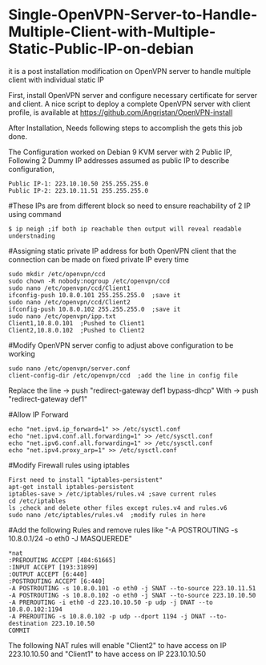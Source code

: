 # Single-OpenVPN-Server-to-Handle-Multiple-Client-with-Multiple-Static-Public-IP-on-debian
it is a post installation modification on OpenVPN server to handle multiple client with individual static IP

First, install OpenVPN server and configure necessary certificate for server and client. A nice script to deploy a complete OpenVPN server with client profile, is available at https://github.com/Angristan/OpenVPN-install

After Installation, Needs following steps to accomplish the gets this job done. 

The Configuration worked on Debian 9 KVM server with 2 Public IP, Following 2 Dummy IP addresses assumed as public IP to describe configuration,
```
Public IP-1: 223.10.10.50 255.255.255.0
Public IP-2: 223.10.11.51 255.255.255.0
```

#These IPs are from different block so need to ensure reachability of 2 IP using command
```
$ ip neigh ;if both ip reachable then output will reveal readable understnading
```

#Assigning static private IP address for both OpenVPN client that the connection can be made on fixed private IP every time
```
sudo mkdir /etc/openvpn/ccd   
sudo chown -R nobody:nogroup /etc/openvpn/ccd
sudo nano /etc/openvpn/ccd/Client1
ifconfig-push 10.8.0.101 255.255.255.0  ;save it
sudo nano /etc/openvpn/ccd/Client2
ifconfig-push 10.8.0.102 255.255.255.0  ;save it
sudo nano /etc/openvpn/ipp.txt
Client1,10.8.0.101  ;Pushed to Client1
Client2,10.8.0.102  ;Pushed to Client2
```

#Modify OpenVPN server config to adjust above configuration to be working
```
sudo nano /etc/openvpn/server.conf
client-config-dir /etc/openvpn/ccd  ;add the line in config file
```
Replace the line -> push "redirect-gateway def1 bypass-dhcp" 
With -> push "redirect-gateway def1"

#Allow IP Forward
```
echo "net.ipv4.ip_forward=1" >> /etc/sysctl.conf
echo "net.ipv4.conf.all.forwarding=1" >> /etc/sysctl.conf
echo "net.ipv6.conf.all.forwarding=1" >> /etc/sysctl.conf
echo "net.ipv4.proxy_arp=1" >> /etc/sysctl.conf
```

#Modify Firewall rules using iptables
```
First need to install "iptables-persistent"
apt-get install iptables-persistent
iptables-save > /etc/iptables/rules.v4 ;save current rules
cd /etc/iptables
ls ;check and delete other files except rules.v4 and rules.v6
sudo nano /etc/iptables/rules.v4  ;modify rules in here
```
#Add the following Rules and remove rules like "-A POSTROUTING -s 10.8.0.1/24 -o eth0 -J MASQUEREDE"
```
*nat
:PREROUTING ACCEPT [484:61665]
:INPUT ACCEPT [193:31899]
:OUTPUT ACCEPT [6:440]
:POSTROUTING ACCEPT [6:440]
-A POSTROUTING -s 10.8.0.101 -o eth0 -j SNAT --to-source 223.10.11.51
-A POSTROUTING -s 10.8.0.102 -o eth0 -j SNAT --to-source 223.10.10.50
-A PREROUTING -i eth0 -d 223.10.10.50 -p udp -j DNAT --to 10.8.0.102:1194
-A PREROUTING -s 10.8.0.102 -p udp --dport 1194 -j DNAT --to-destination 223.10.10.50
COMMIT
```

The following NAT rules will enable "Client2" to have access on IP 223.10.10.50 and "Client1" to have access on IP 223.10.10.50
